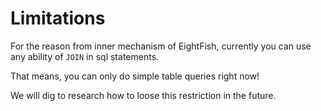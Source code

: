 # Limitations

For the reason from inner mechanism of EightFish, currently you can use any ability of `JOIN` in sql statements.

That means, you can only do simple table queries right now!

We will dig to research how to loose this restriction in the future.
